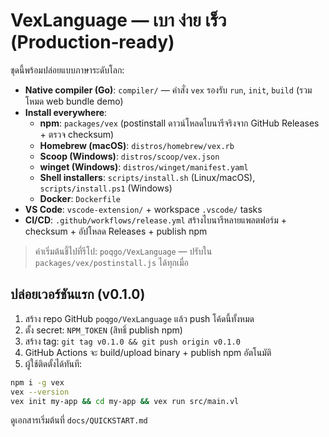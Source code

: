 # VexLanguage — เบา ง่าย เร็ว (Production‑ready)

ชุดนี้พร้อมปล่อยแบบภาษาระดับโลก:
- **Native compiler (Go)**: `compiler/` — คำสั่ง `vex` รองรับ `run`, `init`, `build` (รวมโหมด web bundle demo)
- **Install everywhere**:
  - **npm**: `packages/vex` (postinstall ดาวน์โหลดไบนารีจริงจาก GitHub Releases + ตรวจ checksum)
  - **Homebrew (macOS)**: `distros/homebrew/vex.rb`
  - **Scoop (Windows)**: `distros/scoop/vex.json`
  - **winget (Windows)**: `distros/winget/manifest.yaml`
  - **Shell installers**: `scripts/install.sh` (Linux/macOS), `scripts/install.ps1` (Windows)
  - **Docker**: `Dockerfile`
- **VS Code**: `vscode-extension/` + workspace `.vscode/` tasks
- **CI/CD**: `.github/workflows/release.yml` สร้างไบนารีหลายแพลตฟอร์ม + checksum + อัปโหลด Releases + publish npm

> ค่าเริ่มต้นชี้ไปที่รีโป: `poqgo/VexLanguage` — ปรับใน `packages/vex/postinstall.js` ได้ทุกเมื่อ

## ปล่อยเวอร์ชันแรก (v0.1.0)

1. สร้าง repo GitHub `poqgo/VexLanguage` แล้ว push โค้ดนี้ทั้งหมด
2. ตั้ง secret: `NPM_TOKEN` (สิทธิ์ publish npm)
3. สร้าง tag: `git tag v0.1.0 && git push origin v0.1.0`
4. GitHub Actions จะ build/upload binary + publish npm อัตโนมัติ
5. ผู้ใช้ติดตั้งได้ทันที:
```bash
npm i -g vex
vex --version
vex init my-app && cd my-app && vex run src/main.vl
```

ดูเอกสารเริ่มต้นที่ `docs/QUICKSTART.md`
